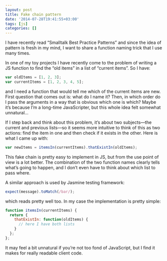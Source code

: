 ```yaml
---
layout: post
title: Fake chain pattern
date: '2014-07-28T19:41:55+03:00'
tags: [js]
categories: []
---
```

I have recently read “Smalltalk Best Practice Patterns” and since the
idea of pattern is fresh in my mind, I want to share a function naming
trick that I use many times.

In one of my toy projects I have recently come to the problem of writing
a JS function to find the “old items” in a list of “current items”. So I
have:

```js
var oldItems = [1, 2, 3];
var currentItems = [1, 2, 3, 4, 5];
```

and I need a function that would tell me which of the current items are
new. First question that comes out is: what do I name it? Then, in which
order do I pass the arguments in a way that is obvious which one is
which? Maybe it’s because I’m a long-time JavaScripter, but this whole
idea felt somewhat unnatural…

If I step back and think about this problem, it’s about two subjects—the
current and previous lists—so it seems more intuitive to think of this
as two actions: find the item in one and then check if it exists in the
other. Here is what I came up with:

```js
var newItems = itemsIn(currentItems).thatExistIn(oldItems);
```

This fake chain is pretty easy to implement in JS, but from the use
point of view is a lot better. The combination of the two function names
clearly tells what’s going to happen, and I don’t even have to think
about which list to pass where.

A similar approach is used by Jasmine testing framework:

```js
expect(message).toMatch(/bar/);
```


which reads pretty well too. In my case the implementation is pretty simple:

```js
function itemsIn(currentItems) {
  return {
    thatExistIn: function(oldItems) {
      // here I have both lists
    }
  };
};
```

It may feel a bit unnatural if you’re not too fond of JavaScript, but I
find it makes for really readable client code.
